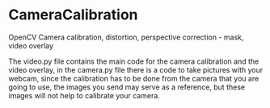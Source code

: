 # CameraCalibration
OpenCV Camera calibration, distortion, perspective correction - mask, video overlay

The video.py file contains the main code for the camera calibration
and the video overlay, in the camera.py file there is a code to 
take pictures with your webcam, since the calibration has to be done 
from the camera that you are going to use, the images you send may 
serve as a reference, but these images will not help to calibrate 
your camera.
